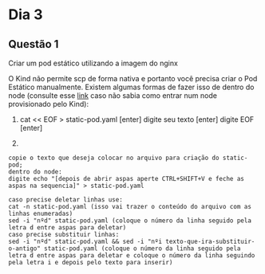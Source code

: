# Dia 3 

## Questão 1

Criar um pod estático utilizando a imagem do nginx

O Kind não permite scp de forma nativa e portanto você precisa criar o Pod Estático manualmente. Existem algumas formas de fazer isso de dentro do node (consulte esse [link](https://github.com/Siluryan/Diversos/tree/main/Kubernetes/Links-%C3%9Ateis) caso não sabia como entrar num node provisionado pelo Kind):

1.
	cat << EOF > static-pod.yaml [enter]
	digite seu texto [enter]
	digite EOF [enter]

2.

	copie o texto que deseja colocar no arquivo para criação do static-pod;
	dentro do node:
	digite echo "[depois de abrir aspas aperte CTRL+SHIFT+V e feche as aspas na sequencia]" > static-pod.yaml

	caso precise deletar linhas use:
	cat -n static-pod.yaml (isso vai trazer o conteúdo do arquivo com as linhas enumeradas)
	sed -i "nºd" static-pod.yaml (coloque o número da linha seguido pela letra d entre aspas para deletar)
	caso precise substituir linhas:
	sed -i "nºd" static-pod.yaml && sed -i "nºi texto-que-ira-substituir-o-antigo" static-pod.yaml (coloque o número da linha seguido pela letra d entre aspas para deletar e coloque o número da linha seguindo pela letra i e depois pelo texto para inserir)


